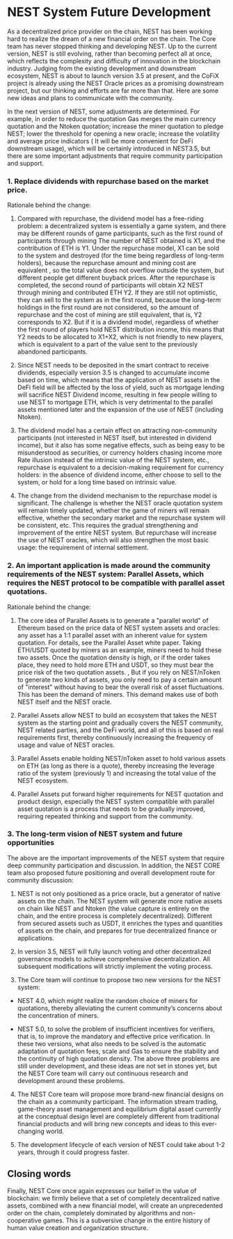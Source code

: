 # NEST System Future Development

As a decentralized price provider on the chain, NEST has been working hard to realize the dream of a new financial order on the chain. The Core team has never stopped thinking and developing NEST. Up to the current version, NEST is still evolving, rather than becoming perfect all at once, which reflects the complexity and difficulty of innovation in the blockchain industry. Judging from the existing development and downstream ecosystem, NEST is about to launch version 3.5 at present, and the CoFiX project is already using the NEST Oracle prices as a promising downstream project, but our thinking and efforts are far more than that. Here are some new ideas and plans to communicate with the community.

In the next version of NEST, some adjustments are determined. For example, in order to reduce the quotation Gas merges the main currency quotation and the Ntoken quotation; increase the miner quotation to pledge NEST; lower the threshold for opening a new oracle; increase the volatility and average price indicators ( It will be more convenient for DeFi downstream usage), which will be certainly introduced in NEST3.5, but there are some important adjustments that require community participation and support.

### 1. Replace dividends with repurchase based on the market price.

Rationale behind the change: 

1. Compared with repurchase, the dividend model has a free-riding problem: a decentralized system is essentially a game system, and there may be different rounds of game participants, such as the first round of participants through mining The number of NEST obtained is X1, and the contribution of ETH is Y1. Under the repurchase model, X1 can be sold to the system and destroyed (for the time being regardless of long-term holders), because the repurchase amount and mining cost are equivalent , so the total value does not overflow outside the system, but different people get different buyback prices. After the repurchase is completed, the second round of participants will obtain X2 NEST through mining and contributed ETH Y2. If they are still not optimistic, they can sell to the system as in the first round, because the long-term holdings in the first round are not considered, so the amount of repurchase and the cost of mining are still equivalent, that is, Y2 corresponds to X2. But if it is a dividend model, regardless of whether the first round of players hold NEST distribution income, this means that Y2 needs to be allocated to X1+X2, which is not friendly to new players, which is equivalent to a part of the value sent to the previously abandoned participants.

2. Since NEST needs to be deposited in the smart contract to receive dividends, especially version 3.5 is changed to accumulate income based on time, which means that the application of NEST assets in the DeFi field will be affected by the loss of yield, such as mortgage lending will sacrifice NEST Dividend income, resulting in few people willing to use NEST to mortgage ETH, which is very detrimental to the parallel assets mentioned later and the expansion of the use of NEST (including Ntoken).

3. The dividend model has a certain effect on attracting non-community participants (not interested in NEST itself, but interested in dividend income), but it also has some negative effects, such as being easy to be misunderstood as securities, or currency holders chasing income more Rate illusion instead of the intrinsic value of the NEST system, etc., repurchase is equivalent to a decision-making requirement for currency holders: in the absence of dividend income, either choose to sell to the system, or hold for a long time based on intrinsic value.

4. The change from the dividend mechanism to the repurchase model is significant. The challenge is whether the NEST oracle quotation system will remain timely updated, whether the game of miners will remain effective, whether the secondary market and the repurchase system will be consistent, etc. This requires the gradual strengthening and improvement of the entire NEST system. But repurchase will increase the use of NEST oracles, which will also strengthen the most basic usage: the requirement of internal settlement.

### 2. An important application is made around the community requirements of the NEST system: Parallel Assets, which requires the NEST protocol to be compatible with parallel asset quotations.

Rationale behind the change:

1) The core idea of Parallel Assets is to generate a "parallel world" of Ethereum based on the price data of NEST system assets and oracles: any asset has a 1:1 parallel asset with an inherent value for system quotation. For details, see the Parallel Asset white paper. Taking ETH/USDT quoted by miners as an example, miners need to hold these two assets. Once the quotation density is high, or if the order takes place, they need to hold more ETH and USDT, so they must bear the price risk of the two quotation assets. , But if you rely on NEST/nToken to generate two kinds of assets, you only need to pay a certain amount of "interest" without having to bear the overall risk of asset fluctuations. This has been the demand of miners. This demand makes use of both NEST itself and the NEST oracle.

2) Parallel Assets allow NEST to build an ecosystem that takes the NEST system as the starting point and gradually covers the NEST community, NEST related parties, and the DeFi world, and all of this is based on real requirements first, thereby continuously increasing the frequency of usage and value of NEST oracles.

3) Parallel Assets enable holding NEST/nToken asset to hold various assets on ETH (as long as there is a quote), thereby increasing the leverage ratio of the system (previously 1) and increasing the total value of the NEST ecosystem.

4) Parallel Assets put forward higher requirements for NEST quotation and product design, especially the NEST system compatible with parallel asset quotation is a process that needs to be gradually improved, requiring repeated thinking and support from the community.

### 3. The long-term vision of NEST system and future opportunities

The above are the important improvements of the NEST system that require deep community participation and discussion. In addition, the NEST CORE team also proposed future positioning and overall development route for community discussion:

1. NEST is not only positioned as a price oracle, but a generator of native assets on the chain. The NEST system will generate more native assets on chain like NEST and Ntoken (the value capture is entirely on the chain, and the entire process is completely decentralized). Different from secured assets such as USDT, it enriches the types and quantities of assets on the chain, and prepares for true decentralized finance or applications.

2. In version 3.5, NEST will fully launch voting and other decentralized governance models to achieve comprehensive decentralization. All subsequent modifications will strictly implement the voting process.

3. The Core team will continue to propose two new versions for the NEST system: 

* NEST 4.0, which might realize the random choice of miners for quotations, thereby alleviating the current community’s concerns about the concentration of miners.

* NEST 5.0, to solve the problem of insufficient incentives for verifiers, that is, to improve the mandatory and effective price verification. In these two versions, what also needs to be solved is the automatic adaptation of quotation fees, scale and Gas to ensure the stability and the continuity of high quotation density. The above three problems are still under development, and these ideas are not set in stones yet, but the NEST Core team will carry out continuous research and development around these problems.

4. The NEST Core team will propose more brand-new financial designs on the chain as a community participant. The information stream trading, game-theory asset management and equilibrium digital asset currently at the conceptual design level are completely different from traditional financial products and will bring new concepts and ideas to this ever-changing world.

5. The development lifecycle of each version of NEST could take about 1-2 years, through it could progress faster.

## Closing words

Finally, NEST Core once again expresses our belief in the value of blockchain: we firmly believe that a set of completely decentralized native assets, combined with a new financial model, will create an unprecedented order on the chain, completely dominated by algorithms and non-cooperative games. This is a subversive change in the entire history of human value creation and organization structure.


